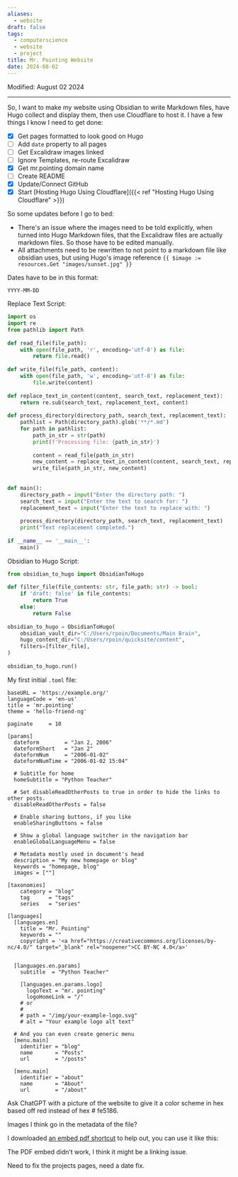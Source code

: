 ```yaml
---
aliases:
  - website
draft: false
tags:
  - computerscience
  - website
  - project
title: Mr. Pointing Website
date: 2024-08-02
---
```

Modified: August 02 2024 

-------------------------------------------------------------------------------

So, I want to make my website using Obsidian to write Markdown files, have Hugo collect and display them, then use Cloudflare to host it. I have a few things I know I need to get done:

- [x] Get pages formatted to look good on Hugo
- [ ] Add `date` property to all pages 
- [ ] Get Excalidraw images linked
- [ ] Ignore Templates, re-route Excalidraw
- [x] Get mr.pointing domain name
- [ ] Create README
- [x] Update/Connect GitHub
- [x] Start [Hosting Hugo Using Cloudflare]({{< ref "Hosting Hugo Using Cloudflare" >}})

So some updates before I go to bed:

- There's an issue where the images need to be told explicitly, when turned into Hugo Markdown files, that the Excalidraw files are actually markdown files. So those have to be edited manually.
- All attachments need to be rewritten to not point to a markdown file like obsidian uses, but using Hugo's image reference `{{ $image := resources.Get "images/sunset.jpg" }}`


Dates have to be in this format:

```
YYYY-MM-DD
```

Replace Text Script:

```python
import os  
import re  
from pathlib import Path  
  
def read_file(file_path):  
    with open(file_path, 'r', encoding='utf-8') as file:  
        return file.read()  
  
def write_file(file_path, content):  
    with open(file_path, 'w', encoding='utf-8') as file:  
        file.write(content)  
  
def replace_text_in_content(content, search_text, replacement_text):  
    return re.sub(search_text, replacement_text, content)  
  
def process_directory(directory_path, search_text, replacement_text):  
    pathlist = Path(directory_path).glob('**/*.md')  
    for path in pathlist:  
        path_in_str = str(path)  
        print(f'Processing file: {path_in_str}')  
  
        content = read_file(path_in_str)  
        new_content = replace_text_in_content(content, search_text, replacement_text)  
        write_file(path_in_str, new_content)  
  
  
def main():  
    directory_path = input("Enter the directory path: ")  
    search_text = input("Enter the text to search for: ")  
    replacement_text = input("Enter the text to replace with: ")  
  
    process_directory(directory_path, search_text, replacement_text)  
    print("Text replacement completed.")  
  
if __name__ == '__main__':  
    main()
```

Obsidian to Hugo Script:

```python
from obsidian_to_hugo import ObsidianToHugo  
  
def filter_file(file_contents: str, file_path: str) -> bool:  
    if 'draft: false' in file_contents:  
        return True  
    else:  
        return False  
  
obsidian_to_hugo = ObsidianToHugo(  
    obsidian_vault_dir="C:/Users/rpoin/Documents/Main Brain",  
    hugo_content_dir="C:/Users/rpoin/quicksite/content",  
    filters=[filter_file],  
)  
  
obsidian_to_hugo.run()
```

My first initial `.toml` file:

```
baseURL = 'https://example.org/'
languageCode = 'en-us'
title = 'mr.pointing'
theme = 'hello-friend-ng'

paginate     = 10

[params]
  dateform        = "Jan 2, 2006"
  dateformShort   = "Jan 2"
  dateformNum     = "2006-01-02"
  dateformNumTime = "2006-01-02 15:04"

  # Subtitle for home
  homeSubtitle = "Python Teacher"

  # Set disableReadOtherPosts to true in order to hide the links to other posts.
  disableReadOtherPosts = false

  # Enable sharing buttons, if you like
  enableSharingButtons = false
  
  # Show a global language switcher in the navigation bar
  enableGlobalLanguageMenu = false

  # Metadata mostly used in document's head
  description = "My new homepage or blog"
  keywords = "homepage, blog"
  images = [""]

[taxonomies]
    category = "blog"
    tag      = "tags"
    series   = "series"

[languages]
  [languages.en]
    title = "Mr. Pointing"
    keywords = ""
    copyright = '<a href="https://creativecommons.org/licenses/by-nc/4.0/" target="_blank" rel="noopener">CC BY-NC 4.0</a>'
    

  [languages.en.params]
    subtitle  = "Python Teacher"

    [languages.en.params.logo]
      logoText = "mr. pointing"
      logoHomeLink = "/"
    # or
    #
    # path = "/img/your-example-logo.svg"
    # alt = "Your example logo alt text"

  # And you can even create generic menu
  [menu.main]
    identifier = "blog"
    name       = "Posts"
    url        = "/posts"
	
  [menu.main]
    identifier = "about"
    name       = "About"
    url        = "/about"
```

Ask ChatGPT with a picture of the website to give it a color scheme in hex based off red instead of hex # fe5186.

Images I think go in the metadata of the file?

I downloaded [an embed pdf shortcut](https://github.com/anvithks/hugo-embed-pdf-shortcode) to help out, you can use it like this:


The PDF embed didn’t work, I think it might be a linking issue.

Need to fix the projects pages, need a date fix.